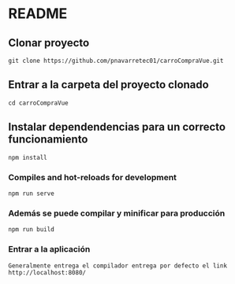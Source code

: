 # README

## Clonar proyecto
```
git clone https://github.com/pnavarretec01/carroCompraVue.git
```
## Entrar a la carpeta del proyecto clonado
```
cd carroCompraVue
```

## Instalar dependendencias para un correcto funcionamiento
```
npm install
```

### Compiles and hot-reloads for development
```
npm run serve
```

### Además se puede compilar y minificar para producción
```
npm run build
```

### Entrar a la aplicación
```
Generalmente entrega el compilador entrega por defecto el link http://localhost:8080/
```
